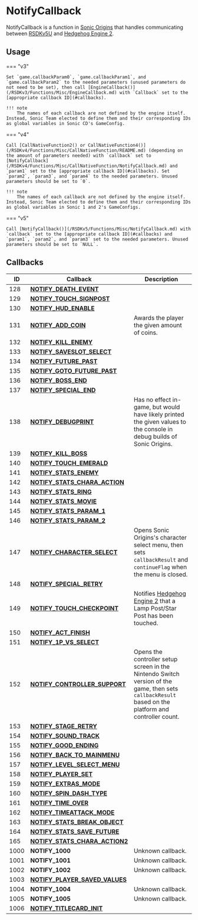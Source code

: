 # NotifyCallback

NotifyCallback is a function in [Sonic Origins](../../README.md) that handles communicating between [RSDKv5U](/RSDKv5/README.md) and [Hedgehog Engine 2](../../HedgehogEngine2.md).

## Usage
=== "v3"

    Set `game.callbackParam0`, `game.callbackParam1`, and `game.callbackParam2` to the needed parameters (unused parameters do not need to be set), then call [EngineCallback()](/RSDKv3/Functions/Misc/EngineCallback.md) with `Callback` set to the [appropriate callback ID](#callbacks).

    !!! note
        The names of each callback are not defined by the engine itself. Instead, Sonic Team elected to define them and their corresponding IDs as global variables in Sonic CD's GameConfig.

=== "v4"

    Call [CallNativeFunction2() or CallNativeFunction4()](/RSDKv4/Functions/Misc/CallNativeFunction/README.md) (depending on the amount of parameters needed) with `callback` set to [NotifyCallback](/RSDKv4/Functions/Misc/CallNativeFunction/NotifyCallback.md) and `param1` set to the [appropriate callback ID](#callbacks). Set `param2`, `param3`, and `param4` to the needed parameters. Unused parameters should be set to `0`.

    !!! note
        The names of each callback are not defined by the engine itself. Instead, Sonic Team elected to define them and their corresponding IDs as global variables in Sonic 1 and 2's GameConfigs.

=== "v5"

    Call [NotifyCallback()](/RSDKv5/Functions/Misc/NotifyCallback.md) with `callback` set to the [appropriate callback ID](#callbacks) and `param1`, `param2`, and `param3` set to the needed parameters. Unused parameters should be set to `NULL`.

## Callbacks
| ID   | Callback                                               | Description                                                                                                                                               |
| ---- | ------------------------------------------------------ | --------------------------------------------------------------------------------------------------------------------------------------------------------- |
| 128  | [**NOTIFY_DEATH_EVENT**](DeathEvent.md)                |                                                                                                                                                           |
| 129  | [**NOTIFY_TOUCH_SIGNPOST**](TouchSignPost.md)          |                                                                                                                                                           |
| 130  | [**NOTIFY_HUD_ENABLE**](HUDEnable.md)                  |                                                                                                                                                           |
| 131  | [**NOTIFY_ADD_COIN**](AddCoin.md)                      | Awards the player the given amount of coins.                                                                                                              |
| 132  | [**NOTIFY_KILL_ENEMY**](KillEnemy.md)                  |                                                                                                                                                           |
| 133  | [**NOTIFY_SAVESLOT_SELECT**](SaveSlotSelect.md)        |                                                                                                                                                           |
| 134  | [**NOTIFY_FUTURE_PAST**](FuturePast.md)                |                                                                                                                                                           |
| 135  | [**NOTIFY_GOTO_FUTURE_PAST**](GotoFuturePast.md)       |                                                                                                                                                           |
| 136  | [**NOTIFY_BOSS_END**](BossEnd.md)                      |                                                                                                                                                           |
| 137  | [**NOTIFY_SPECIAL_END**](SpecialEnd.md)                |                                                                                                                                                           |
| 138  | [**NOTIFY_DEBUGPRINT**](DebugPrint.md)                 | Has no effect in-game, but would have likely printed the given values to the console in debug builds of Sonic Origins.                                    |
| 139  | [**NOTIFY_KILL_BOSS**](KillBoss.md)                    |                                                                                                                                                           |
| 140  | [**NOTIFY_TOUCH_EMERALD**](TouchEmerald.md)            |                                                                                                                                                           |
| 141  | [**NOTIFY_STATS_ENEMY**](StatsEnemy.md)                |                                                                                                                                                           |
| 142  | [**NOTIFY_STATS_CHARA_ACTION**](StatsCharaAction.md)   |                                                                                                                                                           |
| 143  | [**NOTIFY_STATS_RING**](StatsRing.md)                  |                                                                                                                                                           |
| 144  | [**NOTIFY_STATS_MOVIE**](StatsMovie.md)                |                                                                                                                                                           |
| 145  | [**NOTIFY_STATS_PARAM_1**](StatsParam1.md)             |                                                                                                                                                           |
| 146  | [**NOTIFY_STATS_PARAM_2**](StatsParam2.md)             |                                                                                                                                                           |
| 147  | [**NOTIFY_CHARACTER_SELECT**](CharacterSelect.md)      | Opens Sonic Origins's character select menu, then sets `callbackResult` and `continueFlag` when the menu is closed.                                       |
| 148  | [**NOTIFY_SPECIAL_RETRY**](SpecialRetry.md)            |                                                                                                                                                           |
| 149  | [**NOTIFY_TOUCH_CHECKPOINT**](TouchCheckpoint.md)      | Notifies [Hedgehog Engine 2](../../HedgehogEngine2.md) that a Lamp Post/Star Post has been touched.                                                       |
| 150  | [**NOTIFY_ACT_FINISH**](ActFinish.md)                  |                                                                                                                                                           |
| 151  | [**NOTIFY_1P_VS_SELECT**](1PVSSelect.md)               |                                                                                                                                                           |
| 152  | [**NOTIFY_CONTROLLER_SUPPORT**](ControllerSupport.md)  | Opens the controller setup screen in the Nintendo Switch version of the game, then sets `callbackResult` based on the platform and controller count.      |
| 153  | [**NOTIFY_STAGE_RETRY**](StageRetry.md)                |                                                                                                                                                           |
| 154  | [**NOTIFY_SOUND_TRACK**](SoundTrack.md)                |                                                                                                                                                           |
| 155  | [**NOTIFY_GOOD_ENDING**](GoodEnding.md)                |                                                                                                                                                           |
| 156  | [**NOTIFY_BACK_TO_MAINMENU**](BackToMainMenu.md)       |                                                                                                                                                           |
| 157  | [**NOTIFY_LEVEL_SELECT_MENU**](LevelSelectMenu.md)     |                                                                                                                                                           |
| 158  | [**NOTIFY_PLAYER_SET**](PlayerSet.md)                  |                                                                                                                                                           |
| 159  | [**NOTIFY_EXTRAS_MODE**](ExtrasMode.md)                |                                                                                                                                                           |
| 160  | [**NOTIFY_SPIN_DASH_TYPE**](SpindashType.md)           |                                                                                                                                                           |
| 161  | [**NOTIFY_TIME_OVER**](TimeOver.md)                    |                                                                                                                                                           |
| 162  | [**NOTIFY_TIMEATTACK_MODE**](TimeAttackMode.md)        |                                                                                                                                                           |
| 163  | [**NOTIFY_STATS_BREAK_OBJECT**](StatsBreakObject.md)   |                                                                                                                                                           |
| 164  | [**NOTIFY_STATS_SAVE_FUTURE**](StatsSaveFuture.md)     |                                                                                                                                                           |
| 165  | [**NOTIFY_STATS_CHARA_ACTION2**](StatsCharaAction2.md) |                                                                                                                                                           |
| 1000 | **NOTIFY_1000**                                        | Unknown callback.                                                                                                                                         |
| 1001 | **NOTIFY_1001**                                        | Unknown callback.                                                                                                                                         |
| 1002 | **NOTIFY_1002**                                        | Unknown callback.                                                                                                                                         |
| 1003 | [**NOTIFY_PLAYER_SAVED_VALUES**](PlayerSavedValues.md) |                                                                                                                                                           |
| 1004 | **NOTIFY_1004**                                        | Unknown callback.                                                                                                                                         |
| 1005 | **NOTIFY_1005**                                        | Unknown callback.                                                                                                                                         |
| 1006 | [**NOTIFY_TITLECARD_INIT**](TitleCardInit.md)          |                                                                                                                                                           |